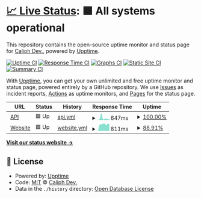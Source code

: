 # [📈 Live Status](https://status.tiklydown.me): <!--live status--> **🟩 All systems operational**

This repository contains the open-source uptime monitor and status page for [Caliph Dev.](s.id/caliph), powered by [Upptime](https://github.com/upptime/upptime).

[![Uptime CI](https://github.com/caliphdev/tiklydown-stats/workflows/Uptime%20CI/badge.svg)](https://github.com/caliphdev/tiklydown-stats/actions?query=workflow%3A%22Uptime+CI%22)
[![Response Time CI](https://github.com/caliphdev/tiklydown-stats/workflows/Response%20Time%20CI/badge.svg)](https://github.com/caliphdev/tiklydown-stats/actions?query=workflow%3A%22Response+Time+CI%22)
[![Graphs CI](https://github.com/caliphdev/tiklydown-stats/workflows/Graphs%20CI/badge.svg)](https://github.com/caliphdev/tiklydown-stats/actions?query=workflow%3A%22Graphs+CI%22)
[![Static Site CI](https://github.com/caliphdev/tiklydown-stats/workflows/Static%20Site%20CI/badge.svg)](https://github.com/caliphdev/tiklydown-stats/actions?query=workflow%3A%22Static+Site+CI%22)
[![Summary CI](https://github.com/caliphdev/tiklydown-stats/workflows/Summary%20CI/badge.svg)](https://github.com/caliphdev/tiklydown-stats/actions?query=workflow%3A%22Summary+CI%22)

With [Upptime](https://upptime.js.org), you can get your own unlimited and free uptime monitor and status page, powered entirely by a GitHub repository. We use [Issues](https://github.com/caliphdev/tiklydown-stats/issues) as incident reports, [Actions](https://github.com/caliphdev/tiklydown-stats/actions) as uptime monitors, and [Pages](https://status.tiklydown.me) for the status page.

<!--start: status pages-->
<!-- This summary is generated by Upptime (https://github.com/upptime/upptime) -->
<!-- Do not edit this manually, your changes will be overwritten -->
<!-- prettier-ignore -->
| URL | Status | History | Response Time | Uptime |
| --- | ------ | ------- | ------------- | ------ |
| <img alt="" src="https://icons.duckduckgo.com/ip3/api.tiklydown.me.ico" height="13"> [API](https://api.tiklydown.me) | 🟩 Up | [api.yml](https://github.com/caliphdev/tiklydown-stats/commits/HEAD/history/api.yml) | <details><summary><img alt="Response time graph" src="./graphs/api/response-time-week.png" height="20"> 647ms</summary><br><a href="https://status.tiklydown.me/history/api"><img alt="Response time 888" src="https://img.shields.io/endpoint?url=https%3A%2F%2Fraw.githubusercontent.com%2Fcaliphdev%2Ftiklydown-stats%2FHEAD%2Fapi%2Fapi%2Fresponse-time.json"></a><br><a href="https://status.tiklydown.me/history/api"><img alt="24-hour response time 277" src="https://img.shields.io/endpoint?url=https%3A%2F%2Fraw.githubusercontent.com%2Fcaliphdev%2Ftiklydown-stats%2FHEAD%2Fapi%2Fapi%2Fresponse-time-day.json"></a><br><a href="https://status.tiklydown.me/history/api"><img alt="7-day response time 647" src="https://img.shields.io/endpoint?url=https%3A%2F%2Fraw.githubusercontent.com%2Fcaliphdev%2Ftiklydown-stats%2FHEAD%2Fapi%2Fapi%2Fresponse-time-week.json"></a><br><a href="https://status.tiklydown.me/history/api"><img alt="30-day response time 770" src="https://img.shields.io/endpoint?url=https%3A%2F%2Fraw.githubusercontent.com%2Fcaliphdev%2Ftiklydown-stats%2FHEAD%2Fapi%2Fapi%2Fresponse-time-month.json"></a><br><a href="https://status.tiklydown.me/history/api"><img alt="1-year response time 888" src="https://img.shields.io/endpoint?url=https%3A%2F%2Fraw.githubusercontent.com%2Fcaliphdev%2Ftiklydown-stats%2FHEAD%2Fapi%2Fapi%2Fresponse-time-year.json"></a></details> | <details><summary><a href="https://status.tiklydown.me/history/api">100.00%</a></summary><a href="https://status.tiklydown.me/history/api"><img alt="All-time uptime 98.40%" src="https://img.shields.io/endpoint?url=https%3A%2F%2Fraw.githubusercontent.com%2Fcaliphdev%2Ftiklydown-stats%2FHEAD%2Fapi%2Fapi%2Fuptime.json"></a><br><a href="https://status.tiklydown.me/history/api"><img alt="24-hour uptime 100.00%" src="https://img.shields.io/endpoint?url=https%3A%2F%2Fraw.githubusercontent.com%2Fcaliphdev%2Ftiklydown-stats%2FHEAD%2Fapi%2Fapi%2Fuptime-day.json"></a><br><a href="https://status.tiklydown.me/history/api"><img alt="7-day uptime 100.00%" src="https://img.shields.io/endpoint?url=https%3A%2F%2Fraw.githubusercontent.com%2Fcaliphdev%2Ftiklydown-stats%2FHEAD%2Fapi%2Fapi%2Fuptime-week.json"></a><br><a href="https://status.tiklydown.me/history/api"><img alt="30-day uptime 98.44%" src="https://img.shields.io/endpoint?url=https%3A%2F%2Fraw.githubusercontent.com%2Fcaliphdev%2Ftiklydown-stats%2FHEAD%2Fapi%2Fapi%2Fuptime-month.json"></a><br><a href="https://status.tiklydown.me/history/api"><img alt="1-year uptime 98.40%" src="https://img.shields.io/endpoint?url=https%3A%2F%2Fraw.githubusercontent.com%2Fcaliphdev%2Ftiklydown-stats%2FHEAD%2Fapi%2Fapi%2Fuptime-year.json"></a></details>
| <img alt="" src="https://icons.duckduckgo.com/ip3/tiklydown.me.ico" height="13"> [Website](https://tiklydown.me/api/check) | 🟩 Up | [website.yml](https://github.com/caliphdev/tiklydown-stats/commits/HEAD/history/website.yml) | <details><summary><img alt="Response time graph" src="./graphs/website/response-time-week.png" height="20"> 811ms</summary><br><a href="https://status.tiklydown.me/history/website"><img alt="Response time 767" src="https://img.shields.io/endpoint?url=https%3A%2F%2Fraw.githubusercontent.com%2Fcaliphdev%2Ftiklydown-stats%2FHEAD%2Fapi%2Fwebsite%2Fresponse-time.json"></a><br><a href="https://status.tiklydown.me/history/website"><img alt="24-hour response time 884" src="https://img.shields.io/endpoint?url=https%3A%2F%2Fraw.githubusercontent.com%2Fcaliphdev%2Ftiklydown-stats%2FHEAD%2Fapi%2Fwebsite%2Fresponse-time-day.json"></a><br><a href="https://status.tiklydown.me/history/website"><img alt="7-day response time 811" src="https://img.shields.io/endpoint?url=https%3A%2F%2Fraw.githubusercontent.com%2Fcaliphdev%2Ftiklydown-stats%2FHEAD%2Fapi%2Fwebsite%2Fresponse-time-week.json"></a><br><a href="https://status.tiklydown.me/history/website"><img alt="30-day response time 819" src="https://img.shields.io/endpoint?url=https%3A%2F%2Fraw.githubusercontent.com%2Fcaliphdev%2Ftiklydown-stats%2FHEAD%2Fapi%2Fwebsite%2Fresponse-time-month.json"></a><br><a href="https://status.tiklydown.me/history/website"><img alt="1-year response time 767" src="https://img.shields.io/endpoint?url=https%3A%2F%2Fraw.githubusercontent.com%2Fcaliphdev%2Ftiklydown-stats%2FHEAD%2Fapi%2Fwebsite%2Fresponse-time-year.json"></a></details> | <details><summary><a href="https://status.tiklydown.me/history/website">88.91%</a></summary><a href="https://status.tiklydown.me/history/website"><img alt="All-time uptime 88.96%" src="https://img.shields.io/endpoint?url=https%3A%2F%2Fraw.githubusercontent.com%2Fcaliphdev%2Ftiklydown-stats%2FHEAD%2Fapi%2Fwebsite%2Fuptime.json"></a><br><a href="https://status.tiklydown.me/history/website"><img alt="24-hour uptime 100.00%" src="https://img.shields.io/endpoint?url=https%3A%2F%2Fraw.githubusercontent.com%2Fcaliphdev%2Ftiklydown-stats%2FHEAD%2Fapi%2Fwebsite%2Fuptime-day.json"></a><br><a href="https://status.tiklydown.me/history/website"><img alt="7-day uptime 88.91%" src="https://img.shields.io/endpoint?url=https%3A%2F%2Fraw.githubusercontent.com%2Fcaliphdev%2Ftiklydown-stats%2FHEAD%2Fapi%2Fwebsite%2Fuptime-week.json"></a><br><a href="https://status.tiklydown.me/history/website"><img alt="30-day uptime 70.03%" src="https://img.shields.io/endpoint?url=https%3A%2F%2Fraw.githubusercontent.com%2Fcaliphdev%2Ftiklydown-stats%2FHEAD%2Fapi%2Fwebsite%2Fuptime-month.json"></a><br><a href="https://status.tiklydown.me/history/website"><img alt="1-year uptime 88.96%" src="https://img.shields.io/endpoint?url=https%3A%2F%2Fraw.githubusercontent.com%2Fcaliphdev%2Ftiklydown-stats%2FHEAD%2Fapi%2Fwebsite%2Fuptime-year.json"></a></details>

<!--end: status pages-->

[**Visit our status website →**](https://status.tiklydown.me)

## 📄 License

- Powered by: [Upptime](https://github.com/upptime/upptime)
- Code: [MIT](./LICENSE) © [Caliph Dev.](s.id/caliph)
- Data in the `./history` directory: [Open Database License](https://opendatacommons.org/licenses/odbl/1-0/)
